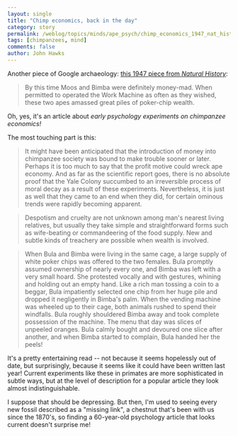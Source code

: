 ```yaml
---
layout: single 
title: "Chimp economics, back in the day" 
category: story
permalink: /weblog/topics/minds/ape_psych/chimp_economics_1947_nat_hist.html
tags: [chimpanzees, mind] 
comments: false 
author: John Hawks 
---
```



<p>
Another piece of Google archaeology: <a href="http://www.naturalhistorymag.com/master.html?http://www.naturalhistorymag.com/editors_pick/1947_12_pick.html">this 1947 piece from <I>Natural History</i></a>:
</p>

<blockquote>By this time Moos and Bimba were definitely money-mad. When permitted to operated the Work Machine as often as they wished, these two apes amassed great piles of poker-chip wealth.</blockquote>

<p>
Oh, yes, it's an article about <i>early psychology experiments on chimpanzee economics!</i>

<p>
The most touching part is this: 
</p>

<blockquote>It might have been anticipated that the introduction of money into chimpanzee society was bound to make trouble sooner or later. Perhaps it is too much to say that the profit motive could wreck ape economy. And as far as the scientific report goes, there is no absolute proof that the Yale Colony succumbed to an irreversible process of moral decay as a result of these experiments. Nevertheless, it is just as well that they came to an end when they did, for certain ominous trends were rapidly becoming apparent.</blockquote>

<blockquote>Despotism and cruelty are not unknown among man's nearest living relatives, but usually they take simple and straightforward forms such as wife-beating or commandeering of the food supply. New and subtle kinds of treachery are possible when wealth is involved.</blockquote>

<blockquote>When Bula and Bimba were living in the same cage, a large supply of white poker chips was offered to the two females. Bula promptly assumed ownership of nearly every one, and Bimba was left with a very small hoard. She protested vocally and with gestures, whining and holding out an empty hand. Like a rich man tossing a coin to a beggar, Bula impatiently selected one chip from her huge pile and dropped it negligently in Bimba's palm. When the vending machine was wheeled up to their cage, both animals rushed to spend their windfalls. Bula roughly shouldered Bimba away and took complete possession of the machine. The menu that day was slices of unpeeled oranges. Bula calmly bought and devoured one slice after another, and when Bimba started to complain, Bula handed her the peels!</blockquote>

<p>
It's a pretty entertaining read -- not because it seems hopelessly out of date, but surprisingly, because it seems like it could have been written last year! Current experiments like these in primates are more sophisticated in subtle ways, but at the level of description for a popular article they look almost indistinguishable. 
</p>

<p>
I suppose that should be depressing. But then, I'm used to seeing every new fossil described as a "missing link", a chestnut that's been with us since the 1870's, so finding a 60-year-old psychology article that looks current doesn't surprise me!
</p>

